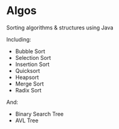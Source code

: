 # Algos
Sorting algorithms &amp; structures using Java

Including:
* Bubble Sort
* Selection Sort
* Insertion Sort
* Quicksort
* Heapsort
* Merge Sort
* Radix Sort

And: 
* Binary Search Tree
* AVL Tree
